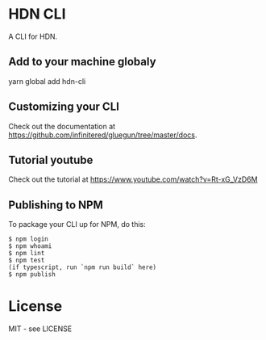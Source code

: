 # HDN CLI

A CLI for HDN.

## Add to your machine globaly

yarn global add hdn-cli

## Customizing your CLI

Check out the documentation at https://github.com/infinitered/gluegun/tree/master/docs.

## Tutorial youtube
Check out the tutorial at https://www.youtube.com/watch?v=Rt-xG_VzD6M

## Publishing to NPM

To package your CLI up for NPM, do this:

```shell
$ npm login
$ npm whoami
$ npm lint
$ npm test
(if typescript, run `npm run build` here)
$ npm publish
```

# License

MIT - see LICENSE
